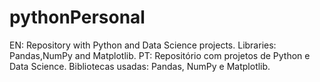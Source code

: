 # pythonPersonal
EN: Repository with Python and Data Science projects. Libraries: Pandas,NumPy and Matplotlib. PT: Repositório com projetos de Python e Data Science. Bibliotecas usadas: Pandas, NumPy e Matplotlib.